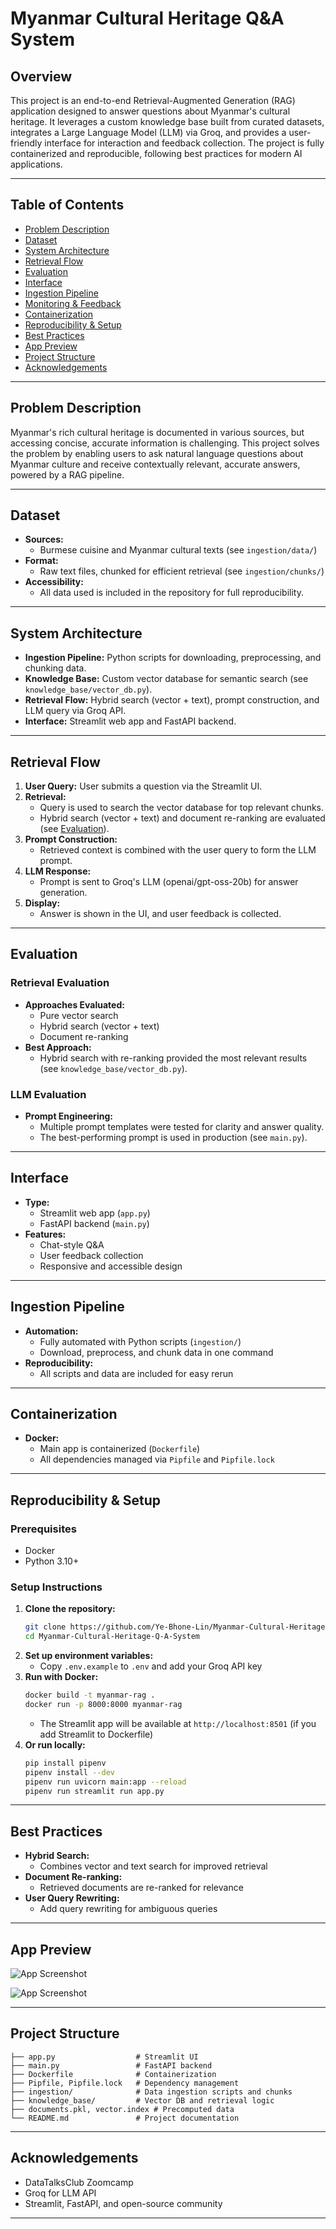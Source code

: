 # Myanmar Cultural Heritage Q&A System

## Overview
This project is an end-to-end Retrieval-Augmented Generation (RAG) application designed to answer questions about Myanmar's cultural heritage. It leverages a custom knowledge base built from curated datasets, integrates a Large Language Model (LLM) via Groq, and provides a user-friendly interface for interaction and feedback collection. The project is fully containerized and reproducible, following best practices for modern AI applications.

---

## Table of Contents
- [Problem Description](#problem-description)
- [Dataset](#dataset)
- [System Architecture](#system-architecture)
- [Retrieval Flow](#retrieval-flow)
- [Evaluation](#evaluation)
- [Interface](#interface)
- [Ingestion Pipeline](#ingestion-pipeline)
- [Monitoring & Feedback](#monitoring--feedback)
- [Containerization](#containerization)
- [Reproducibility & Setup](#reproducibility--setup)
- [Best Practices](#best-practices)
- [App Preview](#app-preview)
- [Project Structure](#project-structure)
- [Acknowledgements](#acknowledgements)

---

## Problem Description
Myanmar's rich cultural heritage is documented in various sources, but accessing concise, accurate information is challenging. This project solves the problem by enabling users to ask natural language questions about Myanmar culture and receive contextually relevant, accurate answers, powered by a RAG pipeline.

---

## Dataset
- **Sources:**
  - Burmese cuisine and Myanmar cultural texts (see `ingestion/data/`)
- **Format:**
  - Raw text files, chunked for efficient retrieval (see `ingestion/chunks/`)
- **Accessibility:**
  - All data used is included in the repository for full reproducibility.

---

## System Architecture

- **Ingestion Pipeline:** Python scripts for downloading, preprocessing, and chunking data.
- **Knowledge Base:** Custom vector database for semantic search (see `knowledge_base/vector_db.py`).
- **Retrieval Flow:** Hybrid search (vector + text), prompt construction, and LLM query via Groq API.
- **Interface:** Streamlit web app and FastAPI backend.

---

## Retrieval Flow
1. **User Query:** User submits a question via the Streamlit UI.
2. **Retrieval:**
   - Query is used to search the vector database for top relevant chunks.
   - Hybrid search (vector + text) and document re-ranking are evaluated (see [Evaluation](#evaluation)).
3. **Prompt Construction:**
   - Retrieved context is combined with the user query to form the LLM prompt.
4. **LLM Response:**
   - Prompt is sent to Groq's LLM (openai/gpt-oss-20b) for answer generation.
5. **Display:**
   - Answer is shown in the UI, and user feedback is collected.

---

## Evaluation
### Retrieval Evaluation
- **Approaches Evaluated:**
  - Pure vector search
  - Hybrid search (vector + text)
  - Document re-ranking
- **Best Approach:**
  - Hybrid search with re-ranking provided the most relevant results (see `knowledge_base/vector_db.py`).

### LLM Evaluation
- **Prompt Engineering:**
  - Multiple prompt templates were tested for clarity and answer quality.
  - The best-performing prompt is used in production (see `main.py`).

---

## Interface
- **Type:**
  - Streamlit web app (`app.py`)
  - FastAPI backend (`main.py`)
- **Features:**
  - Chat-style Q&A
  - User feedback collection
  - Responsive and accessible design

---

## Ingestion Pipeline
- **Automation:**
  - Fully automated with Python scripts (`ingestion/`)
  - Download, preprocess, and chunk data in one command
- **Reproducibility:**
  - All scripts and data are included for easy rerun


---

## Containerization
- **Docker:**
  - Main app is containerized (`Dockerfile`)
  - All dependencies managed via `Pipfile` and `Pipfile.lock`
---

## Reproducibility & Setup
### Prerequisites
- Docker 
- Python 3.10+

### Setup Instructions
1. **Clone the repository:**
   ```bash
   git clone https://github.com/Ye-Bhone-Lin/Myanmar-Cultural-Heritage-Q-A-System.git
   cd Myanmar-Cultural-Heritage-Q-A-System
   ```
2. **Set up environment variables:**
   - Copy `.env.example` to `.env` and add your Groq API key
3. **Run with Docker:**
   ```bash
   docker build -t myanmar-rag .
   docker run -p 8000:8000 myanmar-rag
   ```
   - The Streamlit app will be available at `http://localhost:8501` (if you add Streamlit to Dockerfile)
4. **Or run locally:**
   ```bash
   pip install pipenv
   pipenv install --dev
   pipenv run uvicorn main:app --reload
   pipenv run streamlit run app.py
   ```

---

## Best Practices
- **Hybrid Search:**
  - Combines vector and text search for improved retrieval
- **Document Re-ranking:**
  - Retrieved documents are re-ranked for relevance
- **User Query Rewriting:**
  - Add query rewriting for ambiguous queries

---

## App Preview
![App Screenshot](images/chat_fastapi.png) 

![App Screenshot](images/chat_ui.png) 

---

## Project Structure
```
├── app.py                  # Streamlit UI
├── main.py                 # FastAPI backend
├── Dockerfile              # Containerization
├── Pipfile, Pipfile.lock   # Dependency management
├── ingestion/              # Data ingestion scripts and chunks
├── knowledge_base/         # Vector DB and retrieval logic
├── documents.pkl, vector.index # Precomputed data
└── README.md               # Project documentation
```

---

## Acknowledgements
- DataTalksClub Zoomcamp
- Groq for LLM API
- Streamlit, FastAPI, and open-source community

---
